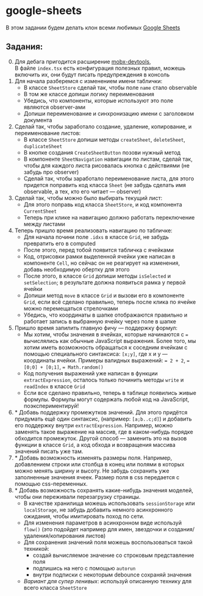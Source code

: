 # google-sheets

В этом задании будем делать клон всеми любимых [Google Sheets](https://docs.google.com/spreadsheets)

## Задания:

0. Для дебага пригодится расширение [mobx-devtools](https://github.com/mobxjs/mobx-devtools),  
   В файле `index.tsx` есть конфигурация полезных правил, можешь включить их, они будут писать предупреждения в консоль
1. Для начала разберемся с изменением имени таблички:
   - В классе `SheetStore` сделай так, чтобы поле `name` стало observable
   - В том же классе допиши логику переименования
   - Убедись, что компоненты, которые используют это поле являются observer-ами
   - Допиши переименование и синхронизацию имени с заголовком документа
2. Сделай так, чтобы заработало создание, удаление, копирование, и переименование листов:
   - В классе `SheetStore` допиши методы `createSheet`, `deleteSheet`, `duplicateSheet`
   - В кнопке создания `CreateSheetButton` позови нужный метод
   - В компоненте `SheetNavigation` навигации по листам, сделай так,
     чтобы для каждого листа рисовалась кнопка с действиями (не забудь про observer)
   - Сделай так, чтобы заработало переименование листа, для этого придется поправить код класса `Sheet`
     (не забудь сделать имя observable, а тех, кто его читает — observer)
3. Сделай так, чтобы можно было выбирать текущий лист:
   - Для этого поправь код класса `SheetStore`, и код компонента `CurrentSheet`
   - Теперь при клике на навигацию должно работать переключение между листами
4. Теперь пришло время реализовать навигацию по табличке:
   - Для начала почини поле `.idxs` в классе `Grid`, не забудь превратить его в computed
   - После этого, перед тобой появится табличка с ячейками
   - Код, отрисовки рамки выделенной ячейки уже написан в компоненте `Cell`,
     но сейчас он не реагирует на изменения, добавь необходимую обертку для этого
   - После этого, в классе `Grid` допиши методы `isSelected` и `setSelection`;
     в результате должна появиться рамка у первой ячейки
   - Допиши метод `move` в классе `Grid` и вызови его в компоненте `Grid`,
     если всё сделано правильно, теперь после клика по ячейке можно перемещаться стрелочками
   - Убедись, что координаты в шапке отображаются правильно и работает запись в выбранную ячейку через поле в шапке
5. Пришло время запилить главную фичу — поддержку формул:
   - Мы хотим, чтобы значения в ячейках, которые начинаются с `=` вычислялись как обычные JavaScript выражения.
     Более того, мы хотим иметь возможность обращаться к соседним ячейкам
     с помощью специального синтаксиса: `[x;y]`, где x и y — координаты ячейки.
     Примеры валидных выражений: `= 2 + 2`, `= [0;0] + [0;1]`, `= Math.random()`
   - Код получения выражений уже написан в функции `extractExpression`,
     осталось только починить методы `write` и `readIndex` в классе `Grid`
   - Если все сделано правильно, теперь в таблице появились живые формулы.
     Формулы могут содержать любой код на JavaScript, поэкспериментируй!
6. \* Добавь поддержку промежутков значений. Для этого придётся придумать ещё один синтаксис, (например: `[a;b..c;d]`)
   и добавить его поддержку внутри `extractExpression`.
   Например, можно заменять такое выражение на массив, где в каком-нибудь порядке обходится промежуток.
   Другой способ — заменить это на вызов функции в классе `Grid`, а код обхода и возвращения массива значений писать уже там.
7. \* Добавь возможность изменять размеры поля.
   Например, добавлением строки или столбца в конец или полями в которых можно менять ширину и высоту.
   Не забудь сохранить уже заполненные значения ячеек.
   Размер поля в css передается с помощью css-переменных.
8. \* Добавь возможность сохранять какие-нибудь значения моделей, чтобы они переживали перезагрузку страницы.
   - В качестве хранилища можешь использовать `sessionStorage` или `localStorage`, не забудь добавить немного асинхронного ожидания, чтобы имитировать поход по сети.
   - Для изменения параметров в асинхронном виде используй `flow()` (это подойдет например для имен, звездочки и создания/удаления/копирования листов)
   - Для сохранения значений поля можешь воспользоваться такой техникой:
     - создай вычисляемое значение со строковым представление поля
     - подпишись на него с помощью `autorun`
     - внутри подписки с некоторым debounce сохраняй значения
   - _Вариант для супер ленивых_: используй описанную технику для всего класса `SheetStore`
